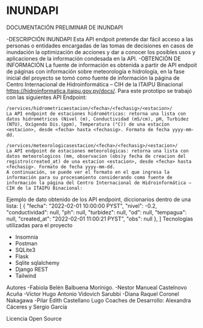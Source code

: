 # INUNDAPI 


DOCUMENTACIÓN PRELIMINAR DE INUNDAPI

-DESCRIPCIÓN INUNDAPI
Esta API endpoit pretende dar fácil acceso a las personas o entidades encargadas de las tomas de decisiones en casos de inundación la optimización de acciones y dar a conocer los posibles usos y aplicaciones de la información condesada en la API.
-OBTENCIÓN DE INFORMACIÓN 
La fuente de información es obtenida a partir de API endpoit de páginas con información sobre meteorología e hidrología, en la fase inicial del proyecto se tomó como fuente de información la página de Centro Internacional de Hidroinformática – CIH de la ITAIPU Binacional https://hidroinformatica.itaipu.gov.py/docs/. 
Para este prototipo se trabajó con las siguientes API Endpoint: 

	/services/hidrometricaestacion/<fecha>/<fechasig>/<estacion>/
	La API endpoint de estaciones hidrométricas: retorna una lista con datos hidrométricos (Nivel (m), Conductividad (mS/cm), pH, Turbidez (NTU), Oxígendo Dis.(ppm), Temperatura (°C)) de una estacíon <estacion>, desde <fecha> hasta <fechasig>. Formato de fecha yyyy-mm-dd.

	/services/meteorologicasestacion/<fecha>/<fechasig>/<estacion>/
	La API endpoint de estaciones meteorológicas: retorna una lista con datos meteorologicos (mm, observacion (obs)y fecha de creacion del registro(created_at) de una estacíon <estacion>, desde <fecha> hasta <fechasig>. Formato de fecha yyyy-mm-dd. 
	A continuación, se puede ver el formato en el que ingresa la información para su procesamiento considerando como fuente de información la página del Centro Internacional de Hidroinformática – CIH de la ITAIPU Binacional:
Ejemplo de dato obtenido de los API endpoint, diccionarios dentro de una lista:
[
{
        "fecha": "2022-02-01 10:00:00 PYST",
        "nivel": -0.2,
        "conductividad": null,
        "ph": null,
        "turbidez": null,
        "od": null,
        "tempagua": null,
        "created_at": "2022-02-01 11:00:21 PYST",
        "obs": null
    },
]
Tecnologías utilizadas para el proyecto 
-	Insomnia 
-	Postman  
-	SQLite3 
-	Flask
-	Sqlite sqlalchemy
-	Django REST
-	Tailwind

Autores 
-Fabiola Belén Balbuena Morínigo.
-Nestor Manueal Castelnovo Acuña
-Víctor Hugo Antonio Vidovich Sarubbi
-Diana Raquel Coronel Nakagawa 
-Pilar Edith Castellano Lugo
Coaches de Desarrollo: Alexandra Cáceres y Sergio García

Licencia Open Source




